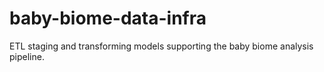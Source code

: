 # baby-biome-data-infra

ETL staging and transforming models supporting the baby biome analysis pipeline.